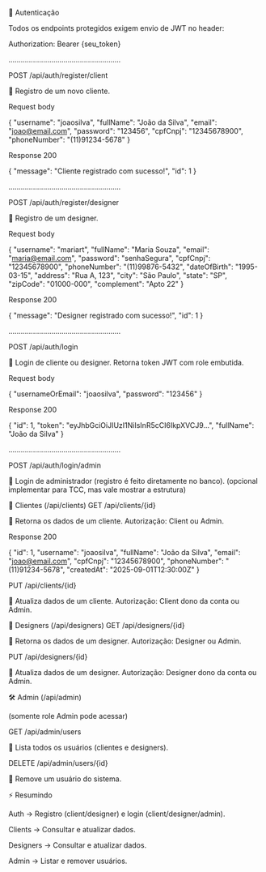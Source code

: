 🔑 Autenticação

Todos os endpoints protegidos exigem envio de JWT no header:

Authorization: Bearer {seu_token}

.......................................................

POST /api/auth/register/client

📌 Registro de um novo cliente.

Request body

{
  "username": "joaosilva",
  "fullName": "João da Silva",
  "email": "joao@email.com",
  "password": "123456",
  "cpfCnpj": "12345678900",
  "phoneNumber": "(11)91234-5678"
}


Response 200

{
  "message": "Cliente registrado com sucesso!",
  "id": 1
}

.......................................................

POST /api/auth/register/designer

📌 Registro de um designer.

Request body

{
  "username": "mariart",
  "fullName": "Maria Souza",
  "email": "maria@email.com",
  "password": "senhaSegura",
  "cpfCnpj": "12345678900",
  "phoneNumber": "(11)99876-5432",
  "dateOfBirth": "1995-03-15",
  "address": "Rua A, 123",
  "city": "São Paulo",
  "state": "SP",
  "zipCode": "01000-000",
  "complement": "Apto 22"
}


Response 200

{
  "message": "Designer registrado com sucesso!",
  "id": 1
}

.......................................................

POST /api/auth/login

📌 Login de cliente ou designer. Retorna token JWT com role embutida.

Request body

{
  "usernameOrEmail": "joaosilva",
  "password": "123456"
}


Response 200

{
  "id": 1,
  "token": "eyJhbGciOiJIUzI1NiIsInR5cCI6IkpXVCJ9...",
  "fullName": "João da Silva"
}

.......................................................

POST /api/auth/login/admin

📌 Login de administrador (registro é feito diretamente no banco).
(opcional implementar para TCC, mas vale mostrar a estrutura)

👤 Clientes (/api/clients)
GET /api/clients/{id}

📌 Retorna os dados de um cliente.
Autorização: Client ou Admin.

Response 200

{
  "id": 1,
  "username": "joaosilva",
  "fullName": "João da Silva",
  "email": "joao@email.com",
  "cpfCnpj": "12345678900",
  "phoneNumber": "(11)91234-5678",
  "createdAt": "2025-09-01T12:30:00Z"
}

PUT /api/clients/{id}

📌 Atualiza dados de um cliente.
Autorização: Client dono da conta ou Admin.

🎨 Designers (/api/designers)
GET /api/designers/{id}

📌 Retorna os dados de um designer.
Autorização: Designer ou Admin.

PUT /api/designers/{id}

📌 Atualiza dados de um designer.
Autorização: Designer dono da conta ou Admin.

🛠 Admin (/api/admin)

(somente role Admin pode acessar)

GET /api/admin/users

📌 Lista todos os usuários (clientes e designers).

DELETE /api/admin/users/{id}

📌 Remove um usuário do sistema.

⚡ Resumindo

Auth → Registro (client/designer) e login (client/designer/admin).

Clients → Consultar e atualizar dados.

Designers → Consultar e atualizar dados.

Admin → Listar e remover usuários.
